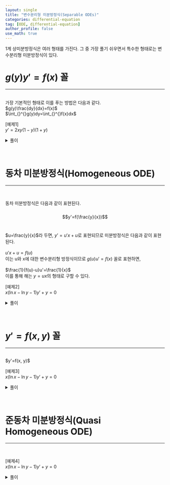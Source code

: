 ```yaml
---
layout: single
title: "변수분리형 미분방정식(Separable ODEs)"
categories: differential-equation
tag: [ODE, differential-equation]
author_profile: false
use_math: true
---
```

1계 상미분방정식은 여러 형태를 가진다. 그 중 가장 풀기 쉬우면서 특수한 형태로는 변수분리형 미분방정식이 있다.<br>   

# $g(y)y'=f(x)$ 꼴
------------------
<br>   
가장 기본적인 형태로 이를 푸는 방법은 다음과 같다.<br>   
$g(y)\frac{dy}{dx}=f(x)$<br>
$\int_{}^{}g(y)dy=\int_{}^{}f(x)dx$<br>

[예제1]<br>
$y'=2xy(1-y)(1+y)$

<details>
<summary>풀이</summary>
$$\frac{1}{y(1-y)(1+y)}dy=2xdx$$<br>
$$\int_{}^{} \left(\frac{2}{y}-\frac{-1}{1-y}-\frac{1}{1+y}\right)dy=2x^2+C$$<br>
$$\frac{y^2}{1-y^2}=Ce^{2x^2}$$<br>
$$\therefore y=\pm\sqrt{\frac{Ce^{2x^2}}{1+Ce^{2x^2}}}$$<br>
</details>
<br><br>

# 동차 미분방정식(Homogeneous ODE)
------------------
<br> 

동차 미분방정식은 다음과 같이 표현된다.<br>   
$$y'=f(\frac{y}{x})$$
<br>

$u=\frac{y}{x}$라 두면, $y'=u'x+u$로 표현되므로 미분방정식은 다음과 같이 표현된다.<br><br>
$u'x+u=f(u)$<br>
이는 u와 x에 대한 변수분리형 방정식이므로 $g(u)u'=f(x)$ 꼴로 표현하면,<br><br>
$\frac{1}{f(u)-u}u'=\frac{1}{x}$<br>
이를 통해 해는 $y=ux$의 형태로 구할 수 있다.<br>

[예제2]<br>
$x(\ln x-\ln y-1)y'+y=0$
<details>
<summary>풀이</summary>
$$u=\frac{y}{x}, y'=u'x+u$$
<center>이를 미분방정식에 대입하면</center><br>
$$\left(\ln \frac{1}{u} -1\right)(u'x+u)+u=0$$<br>
$$-\left(\frac{1}{u}+\frac{1}{u\ln u}\right)du=\frac{1}{x}dx$$<br>
$$-\int_{}^{}\left(\frac{1}{u}+\frac{1}{u\ln u}\right)du=\int_{}^{}\frac{1}{x}dx$$<br>
$$-\ln |u|-\ln |\ln u|=\ln |x|+C$$<br>
$$\ln x|u \ln u|=1$$<br>
$$x\vert \frac{y}{x}\ln \frac{y}{x} \vert=e$$<br>
$$\therefore y\ln \frac{y}{x}=e$$<br>

</details>
<br><br>


# $y'=f(x, y)$ 꼴
------------------
<br> 
$y'=f(x, y)$<br>

[예제3]<br>
$x(\ln x-\ln y-1)y'+y=0$<br>
<details>
<summary>풀이</summary>


</details>
<br><br>

# 준동차 미분방정식(Quasi Homogeneous ODE)
------------------
<br>   

[예제4]<br>
$x(\ln x-\ln y-1)y'+y=0$<br>
<details>
<summary>풀이</summary>


</details>
<br><br>